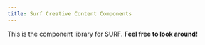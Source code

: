 ```yaml
---
title: Surf Creative Content Components
---
```

This is the component library for SURF. **Feel free to look around!**
